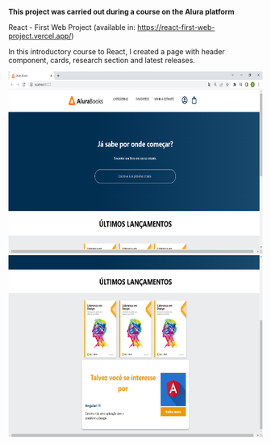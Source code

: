 <strong>This project was carried out during a course on the Alura platform</strong>

React - First Web Project  (available in: https://react-first-web-project.vercel.app/)

In this introductory course to React, I created a page with header component, cards, research section and latest releases.

<img height="360em" src="https://github.com/DanilloDamian/React---First-Web-Project/blob/main/src/imagens/Screenshots/Screenshot_1.png"/>
<img height="360em" src="https://github.com/DanilloDamian/React---First-Web-Project/blob/main/src/imagens/Screenshots/Screenshot_2.png"/>
